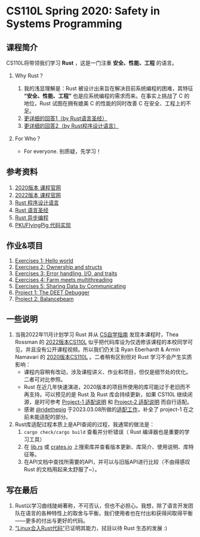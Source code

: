 # CS110L Spring 2020: Safety in Systems Programming

## 课程简介
CS110L将带领我们学习 **Rust** ，这是一门注重 **安全、性能、工程** 的语言。

1. Why Rust？
    1. 我的浅显理解是：Rust 被设计出来旨在解决目前系统编程的困难，其特征 **“安全、性能、工程”** 也是应系统编程的需求而来。在事实上挑战了 C 的地位，Rust 试图在拥有媲美 C 的性能的同时改善 C 在安全、工程上的不足。
    2. [更详细的回答1（by Rust语言圣经）](https://course.rs/into-rust.html)
    3. [更详细的回答2（by Rust程序设计语言）](https://doc.rust-lang.org/stable/book/foreword.html)

2. For Who？
    + For everyone. 别质疑，先学习！

## 参考资料
1. [2020版本 课程官网](https://reberhardt.com/cs110l/spring-2020/)
2. [2022版本 课程官网](https://web.stanford.edu/class/cs110l/)
3. [Rust 程序设计语言](https://rustwiki.org/zh-CN/book/title-page.html)
4. [Rust 语言圣经](https://course.rs/about-book.html)
5. [Rust 异步编程](https://huangjj27.github.io/async-book/index.html)
6. [PKUFlyingPig 代码实现](https://github.com/PKUFlyingPig/CS110L)

## 作业&项目
1. [Exercises 1: Hello world](https://github.com/fung-hwang/CS110L-2020spr/tree/main/week1)
2. [Exercises 2: Ownership and structs](https://github.com/fung-hwang/CS110L-2020spr/tree/main/week2)
3. [Exercises 3: Error handling, I/O, and traits](https://github.com/fung-hwang/CS110L-2020spr/tree/main/week3)
4. [Exercises 4: Farm meets multithreading](https://github.com/fung-hwang/CS110L-2020spr/tree/main/week5)
5. [Exercises 5: Sharing Data by Communicating](https://github.com/fung-hwang/CS110L-2020spr/tree/main/week6)
6. [Project 1: The DEET Debugger](https://github.com/fung-hwang/CS110L-2020spr/tree/main/proj-1)
7. [Project 2: Balancebeam](https://github.com/fung-hwang/CS110L-2020spr/tree/main/proj-2)

## 一些说明
1. 当我2022年11月计划学习 Rust 并从 [CS自学指南](https://csdiy.wiki/) 发现本课程时，Thea Rossman 的 [2022版本CS110L](https://web.stanford.edu/class/cs110l/assignments/week-1-exercises/) 似乎把代码库设为仅选修该课程的本校同学可见，并且没有公开课程视频。所以我们仍关注 Ryan Eberhardt & Armin Namavari 的 [2020版本CS110L](https://reberhardt.com/cs110l/spring-2020/) 。二者稍有区别但对 Rust 学习不会产生实质影响：
    + 课程内容稍有改动，涉及课程讲义、作业和项目，但仅是细节处的优化。二者可对比参照。
    + Rust 在近几年快速演进，2020版本的项目所使用的库可能过于老旧而不再支持。可以预见的是 Rust 及 Rust 库会持续更新，如果 CS110L 继续闭源，是时可参考 [Project-1 适配说明](https://github.com/fung-hwang/CS110L-2020spr/blob/main/proj-1/README.md) 和 [Project-2 适配说明](https://github.com/fung-hwang/CS110L-2020spr/blob/main/proj-2/README.md) 而自行适配。
    + 感谢 [@ridethepig](https://github.com/ridethepig) 于2023.03.08所做的[适配工作](https://github.com/fung-hwang/CS110L-2020spr/pull/2)，补全了 project-1 在之前未能适配的部分。
2. Rust库适配过程本质上是API查阅的过程，我通常的做法是：
    1. `cargo check/cargo build` 查看并分析错误（ Rust 编译器也是重要的学习工具）
    2. 在 [lib.rs](lib.rs) 或 [crates.io](crates.io) 上搜索库并查看版本更新、库简介、使用说明、库特征等。
    3. 在API文档中查找所需要的API，并可以与旧版API进行比较（不由得感叹 Rust 的文档用起来太舒服了~）。

## 写在最后
1. Rust以学习曲线陡峭著称，不可否认，但也不必担心。我想，除了语言开发团队在语言的各种特性上的取舍与平衡，我们使用者也在付出和获得间取得平衡——更多的付出与更好的代码。
2. [“Linux合入Rust代码”](https://en.wikipedia.org/wiki/Rust_for_Linux)已证明其能力，拭目以待 Rust 生态的发展 :)

